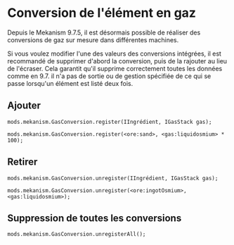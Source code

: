 # Conversion de l'élément en gaz

Depuis le Mekanism 9.7.5, il est désormais possible de réaliser des conversions de gaz sur mesure dans différentes machines.

Si vous voulez modifier l'une des valeurs des conversions intégrées, il est recommandé de supprimer d'abord la conversion, puis de la rajouter au lieu de l'écraser. Cela garantit qu'il supprime correctement toutes les données comme en 9.7. il n'a pas de sortie ou de gestion spécifiée de ce qui se passe lorsqu'un élément est listé deux fois.

## Ajouter

```zenscript
mods.mekanism.GasConversion.register(IIngrédient, IGasStack gas);

mods.mekanism.GasConversion.register(<ore:sand>, <gas:liquidosmium> * 100);
```

## Retirer

```zenscript
mods.mekanism.GasConversion.unregister(IIngrédient, IGasStack gas);

mods.mekanism.GasConversion.unregister(<ore:ingotOsmium>, <gas:liquidosmium>);
```

## Suppression de toutes les conversions

```zenscript
mods.mekanism.GasConversion.unregisterAll();
```
